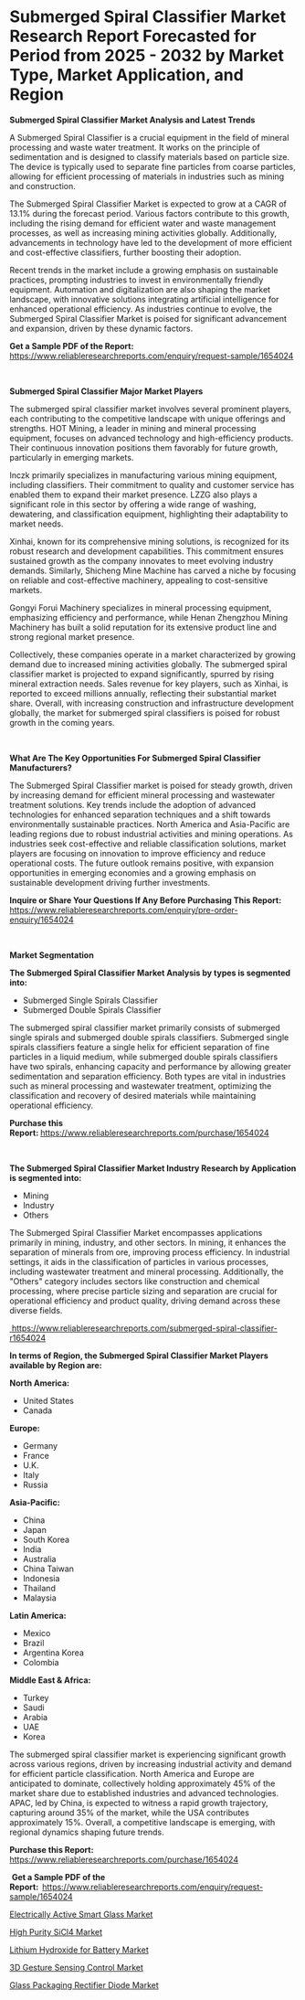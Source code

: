 <p><h1>Submerged Spiral Classifier Market Research Report Forecasted for Period from 2025 -  2032 by Market Type, Market Application, and Region</h1></p><p><strong>Submerged Spiral Classifier Market Analysis and Latest Trends</strong></p>
<p><p>A Submerged Spiral Classifier is a crucial equipment in the field of mineral processing and waste water treatment. It works on the principle of sedimentation and is designed to classify materials based on particle size. The device is typically used to separate fine particles from coarse particles, allowing for efficient processing of materials in industries such as mining and construction.</p><p>The Submerged Spiral Classifier Market is expected to grow at a CAGR of 13.1% during the forecast period. Various factors contribute to this growth, including the rising demand for efficient water and waste management processes, as well as increasing mining activities globally. Additionally, advancements in technology have led to the development of more efficient and cost-effective classifiers, further boosting their adoption.</p><p>Recent trends in the market include a growing emphasis on sustainable practices, prompting industries to invest in environmentally friendly equipment. Automation and digitalization are also shaping the market landscape, with innovative solutions integrating artificial intelligence for enhanced operational efficiency. As industries continue to evolve, the Submerged Spiral Classifier Market is poised for significant advancement and expansion, driven by these dynamic factors.</p></p>
<p><strong>Get a Sample PDF of the Report:&nbsp;</strong> <a href="https://www.reliableresearchreports.com/enquiry/request-sample/1654024?utm_campaign=41&utm_medium=2&utm_source=Github&utm_content=ia&utm_term=08032025&utm_id=submerged-spiral-classifier">https://www.reliableresearchreports.com/enquiry/request-sample/1654024</a></p>
<p>&nbsp;</p>
<p><strong>Submerged Spiral Classifier Major Market Players</strong></p>
<p><p>The submerged spiral classifier market involves several prominent players, each contributing to the competitive landscape with unique offerings and strengths. HOT Mining, a leader in mining and mineral processing equipment, focuses on advanced technology and high-efficiency products. Their continuous innovation positions them favorably for future growth, particularly in emerging markets.</p><p>Inczk primarily specializes in manufacturing various mining equipment, including classifiers. Their commitment to quality and customer service has enabled them to expand their market presence. LZZG also plays a significant role in this sector by offering a wide range of washing, dewatering, and classification equipment, highlighting their adaptability to market needs.</p><p>Xinhai, known for its comprehensive mining solutions, is recognized for its robust research and development capabilities. This commitment ensures sustained growth as the company innovates to meet evolving industry demands. Similarly, Shicheng Mine Machine has carved a niche by focusing on reliable and cost-effective machinery, appealing to cost-sensitive markets.</p><p>Gongyi Forui Machinery specializes in mineral processing equipment, emphasizing efficiency and performance, while Henan Zhengzhou Mining Machinery has built a solid reputation for its extensive product line and strong regional market presence.</p><p>Collectively, these companies operate in a market characterized by growing demand due to increased mining activities globally. The submerged spiral classifier market is projected to expand significantly, spurred by rising mineral extraction needs. Sales revenue for key players, such as Xinhai, is reported to exceed millions annually, reflecting their substantial market share. Overall, with increasing construction and infrastructure development globally, the market for submerged spiral classifiers is poised for robust growth in the coming years.</p></p>
<p>&nbsp;</p>
<p><strong>What Are The Key Opportunities For Submerged Spiral Classifier Manufacturers?</strong></p>
<p><p>The Submerged Spiral Classifier market is poised for steady growth, driven by increasing demand for efficient mineral processing and wastewater treatment solutions. Key trends include the adoption of advanced technologies for enhanced separation techniques and a shift towards environmentally sustainable practices. North America and Asia-Pacific are leading regions due to robust industrial activities and mining operations. As industries seek cost-effective and reliable classification solutions, market players are focusing on innovation to improve efficiency and reduce operational costs. The future outlook remains positive, with expansion opportunities in emerging economies and a growing emphasis on sustainable development driving further investments.</p></p>
<p><strong>Inquire or Share Your Questions If Any Before Purchasing This Report:</strong> <a href="https://www.reliableresearchreports.com/enquiry/pre-order-enquiry/1654024?utm_campaign=41&utm_medium=2&utm_source=Github&utm_content=ia&utm_term=08032025&utm_id=submerged-spiral-classifier">https://www.reliableresearchreports.com/enquiry/pre-order-enquiry/1654024</a></p>
<p>&nbsp;</p>
<p><strong>Market Segmentation</strong></p>
<p><strong>The Submerged Spiral Classifier Market Analysis by types is segmented into:</strong></p>
<p><ul><li>Submerged Single Spirals Classifier</li><li>Submerged Double Spirals Classifier</li></ul></p>
<p><p>The submerged spiral classifier market primarily consists of submerged single spirals and submerged double spirals classifiers. Submerged single spirals classifiers feature a single helix for efficient separation of fine particles in a liquid medium, while submerged double spirals classifiers have two spirals, enhancing capacity and performance by allowing greater sedimentation and separation efficiency. Both types are vital in industries such as mineral processing and wastewater treatment, optimizing the classification and recovery of desired materials while maintaining operational efficiency.</p></p>
<p><strong>Purchase this Report:&nbsp;</strong><a href="https://www.reliableresearchreports.com/purchase/1654024?utm_campaign=41&utm_medium=2&utm_source=Github&utm_content=ia&utm_term=08032025&utm_id=submerged-spiral-classifier">https://www.reliableresearchreports.com/purchase/1654024</a></p>
<p>&nbsp;</p>
<p><strong>The Submerged Spiral Classifier Market Industry Research by Application is segmented into:</strong></p>
<p><ul><li>Mining</li><li>Industry</li><li>Others</li></ul></p>
<p><p>The Submerged Spiral Classifier Market encompasses applications primarily in mining, industry, and other sectors. In mining, it enhances the separation of minerals from ore, improving process efficiency. In industrial settings, it aids in the classification of particles in various processes, including wastewater treatment and mineral processing. Additionally, the "Others" category includes sectors like construction and chemical processing, where precise particle sizing and separation are crucial for operational efficiency and product quality, driving demand across these diverse fields.</p></p>
<p><a href="https://www.reliableresearchreports.com/submerged-spiral-classifier-r1654024?utm_campaign=41&utm_medium=2&utm_source=Github&utm_content=ia&utm_term=08032025&utm_id=submerged-spiral-classifier">&nbsp;https://www.reliableresearchreports.com/submerged-spiral-classifier-r1654024</a></p>
<p><strong>In terms of Region, the Submerged Spiral Classifier Market Players available by Region are:</strong></p>
<p>
    <p> <strong> North America: </strong>
        <ul>
            <li>United States</li>
            <li>Canada</li>
        </ul>
        </p> 
    <p> <strong> Europe: </strong>
        <ul>
            <li>Germany</li>
            <li>France</li>
            <li>U.K.</li>
            <li>Italy</li>
            <li>Russia</li>
        </ul>
        </p> 
    <p> <strong> Asia-Pacific: </strong>
        <ul>
            <li>China</li>
            <li>Japan</li>
            <li>South Korea</li>
            <li>India</li>
            <li>Australia</li>
            <li>China Taiwan</li>
            <li>Indonesia</li>
            <li>Thailand</li>
            <li>Malaysia</li>
        </ul>
        </p> 
    <p> <strong> Latin America: </strong>
        <ul>
            <li>Mexico</li>
            <li>Brazil</li>
            <li>Argentina Korea</li>
            <li>Colombia</li>
        </ul>
        </p> 
    <p> <strong> Middle East & Africa: </strong>
        <ul>
            <li>Turkey</li>
            <li>Saudi</li>
            <li>Arabia</li>
            <li>UAE</li>
            <li>Korea</li>
        </ul>
    </p>
    </p>
<p><p>The submerged spiral classifier market is experiencing significant growth across various regions, driven by increasing industrial activity and demand for efficient particle classification. North America and Europe are anticipated to dominate, collectively holding approximately 45% of the market share due to established industries and advanced technologies. APAC, led by China, is expected to witness a rapid growth trajectory, capturing around 35% of the market, while the USA contributes approximately 15%. Overall, a competitive landscape is emerging, with regional dynamics shaping future trends.</p></p>
<p><strong>Purchase this Report: </strong><a href="https://www.reliableresearchreports.com/purchase/1654024?utm_campaign=41&utm_medium=2&utm_source=Github&utm_content=ia&utm_term=08032025&utm_id=submerged-spiral-classifier">https://www.reliableresearchreports.com/purchase/1654024</a></p>
<p>&nbsp;<strong>Get a Sample PDF of the Report:&nbsp;&nbsp;</strong><a href="https://www.reliableresearchreports.com/enquiry/request-sample/1654024?utm_campaign=41&utm_medium=2&utm_source=Github&utm_content=ia&utm_term=08032025&utm_id=submerged-spiral-classifier">https://www.reliableresearchreports.com/enquiry/request-sample/1654024</a></p>
<p><strong></strong></p>
<p><p><a href="https://github.com/mudgeadamsvx/Market-Research-Report-List-1/blob/main/electrically-active-smart-glass-market.md?utm_campaign=41&utm_medium=2&utm_source=Github&utm_content=ia&utm_term=08032025&utm_id=submerged-spiral-classifier">Electrically Active Smart Glass Market</a></p><p><a href="https://github.com/sutrejaron/Market-Research-Report-List-1/blob/main/high-purity-sicl4-market.md?utm_campaign=41&utm_medium=2&utm_source=Github&utm_content=ia&utm_term=08032025&utm_id=submerged-spiral-classifier">High Purity SiCl4 Market</a></p><p><a href="https://github.com/baatetoshda/Market-Research-Report-List-1/blob/main/lithium-hydroxide-for-battery-market.md?utm_campaign=41&utm_medium=2&utm_source=Github&utm_content=ia&utm_term=08032025&utm_id=submerged-spiral-classifier">Lithium Hydroxide for Battery Market</a></p><p><a href="https://github.com/kukolkasimo5/Market-Research-Report-List-1/blob/main/3d-gesture-sensing-control-market.md?utm_campaign=41&utm_medium=2&utm_source=Github&utm_content=ia&utm_term=08032025&utm_id=submerged-spiral-classifier">3D Gesture Sensing Control Market</a></p><p><a href="https://github.com/beyeagamizjp/Market-Research-Report-List-1/blob/main/glass-packaging-rectifier-diode-market.md?utm_campaign=41&utm_medium=2&utm_source=Github&utm_content=ia&utm_term=08032025&utm_id=submerged-spiral-classifier">Glass Packaging Rectifier Diode Market</a></p></p>